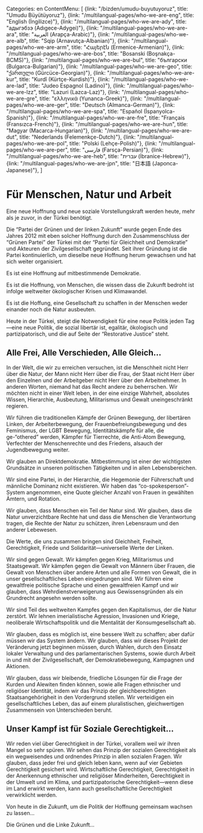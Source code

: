 Categories: en
ContentMenu: [
  {link: "/bizden/umudu-buyutuyoruz", title: "Umudu Büyütüyoruz"},
  {link: "/multilangual-pages/who-we-are-eng", title: "English (İngilizce)"},
  {link: "/multilangual-pages/who-we-are-ady", title: "адыгэбзэ (Adıgece-Adygei)"},
  {link: "/multilangual-pages/who-we-are-ara", title: "العربية (Arapça-Arabic)"},
  {link: "/multilangual-pages/who-we-are-alb", title: "Sqip (Arnavutça-Albanian)"},
  {link: "/multilangual-pages/who-we-are-arm", title: "Հայերէն (Ermenice-Armenian)"},
  {link: "/multilangual-pages/who-we-are-bos", title: "Bosanski (Boşnakça-BCMS)"},
  {link: "/multilangual-pages/who-we-are-bul", title: "български (Bulgarca-Bulgarian)"},
  {link: "/multilangual-pages/who-we-are-geo", title: "ქართული (Gürcüce-Georgian)"},
  {link: "/multilangual-pages/who-we-are-kur", title: "Kurdî (Kürtçe-Kurdish)"},
  {link: "/multilangual-pages/who-we-are-lad", title: "Judeo Espagnol (Ladino)"},
  {link: "/multilangual-pages/who-we-are-lzz", title: "Lazuri (Lazca-Laz)"},
  {link: "/multilangual-pages/who-we-are-gre", title: "ελληνικά (Yunanca-Greek)"},
  {link: "/multilangual-pages/who-we-are-ger", title: "Deutsch (Almanca-German)"},
  {link: "/multilangual-pages/who-we-are-spa", title: "Español (İspanyolca-Spanish)"},
  {link: "/multilangual-pages/who-we-are-fre", title: "Français (Fransızca-French)"},
  {link: "/multilangual-pages/who-we-are-hun", title: "Magyar (Macarca-Hungarian)"},
  {link: "/multilangual-pages/who-we-are-dut", title: "Nederlands (Felemenkçe-Dutch)"},
  {link: "/multilangual-pages/who-we-are-pol", title: "Polski (Lehçe-Polish)"},
  {link: "/multilangual-pages/who-we-are-per", title: "فارسى (Farsça-Persian)"},
  {link: "/multilangual-pages/who-we-are-heb", title: "עברית (İbranice-Hebrew)"},
  {link: "/multilangual-pages/who-we-are-jpn", title: "日本語 (Japonca-Japanese)"},
  ]

# Für Menschen, Natur und Arbeit

Eine neue Hoffnung und neue soziale Vorstellungskraft werden heute, mehr als je zuvor, in der Türkei benötigt. 

Die “Partei der Grünen und der linken Zukunft” wurde gegen Ende des Jahres 2012 mit eben solcher Hoffnung durch den Zusammenschluss der “Grünen Partei” der Türkei mit der “Partei für Gleichheit und Demokratie” und Akteuren der Zivilgesellschaft gegründet. Seit ihrer Gründung ist die Partei kontinuierlich, um dieselbe neue Hoffnung herum gewachsen und hat sich weiter organisiert.

Es ist eine Hoffnung auf mitbestimmende Demokratie.

Es ist die Hoffnung, von Menschen, die wissen dass die Zukunft bedroht ist infolge weltweiter ökologischer Krisen und Klimawandel. 

Es ist die Hoffung, eine Gesellschaft zu schaffen in der Menschen weder einander noch die Natur ausbeuten.

Heute in der Türkei, steigt die Notwendigkeit für eine neue Politik jeden Tag—eine neue Politik, die sozial libertär ist, egalitär, ökologisch und partizipatorisch, und die auf Seite der “Restorative Justice” steht.

## Alle Frei, Alle Verschieden, Alle Gleich...

In der Welt, die wir zu erreichen versuchen, ist die Menschheit nicht Herr über die Natur, der Mann nicht Herr über die Frau, der Staat nicht Herr über den Einzelnen und der Arbeitgeber nicht Herr über den Arbeitnehmer. In anderen Worten, niemand hat das Recht andere zu beherrschen. Wir möchten nicht in einer Welt leben, in der eine einzige Wahrheit, absolutes Wissen, Hierarchie, Ausbeutung, Militarismus und Gewalt uneingeschränkt regieren.

Wir führen die traditionellen Kämpfe der Grünen Bewegung, der libertären Linken, der Arbeiterbewegung, der Frauenbefreiungsbewegung und des Feminismus, der LGBT Bewegung, Identitätskämpfe für alle, die ge-“othered” werden, Kämpfer für Tierrechte, die Anti-Atom Bewegung, Verfechter der Menschenrechte und des Friedens, alsauch der Jugendbewegung weiter.

Wir glauben an Direktdemokratie. Mitbestimmung ist einer der wichtigsten Grundsätze in unseren politischen Tätigkeiten und in allen Lebensbereichen. 

Wir sind eine Partei, in der Hierarchie, die Hegemonie der Führerschaft und männliche Dominanz nicht existieren. Wir haben das “co-spokesperson”-System angenommen, eine Quote gleicher Anzahl von Frauen in gewählten Ämtern, und Rotation. 

Wir glauben, dass Menschen ein Teil der Natur sind. Wir glauben, dass die Natur unverzichtbare Rechte hat und dass die Menschen die Verantwortung tragen, die Rechte der Natur zu schützen, ihren Lebensraum und den anderer Lebewesen.

Die Werte, die uns zusammen bringen sind Gleichheit, Freiheit, Gerechtigkeit, Friede und Solidarität—universelle Werte der Linken.

Wir sind gegen Gewalt. Wir kämpfen gegen Krieg, Militarismus und Staatsgewalt. Wir kämpfen gegen die Gewalt von Männern über Frauen, die Gewalt von Menschen über andere Arten und alle Formen von Gewalt, die in unser gesellschaftliches Leben eingedrungen sind. Wir führen eine gewaltfreie politische Sprache und einen gewaltfreien Kampf und wir glauben, dass Wehrdienstverweigerung aus Gewissensgründen als ein Grundrecht angesehn werden sollte. 

Wir sind Teil des weltweiten Kampfes gegen den Kapitalismus, der die Natur zerstört. Wir lehnen imerialistische Agression, Invasionen und Kriege, neoliberale Wirtschaftspolitik und die Mentalität der Konsumgesellschaft ab.

Wir glauben, dass es möglich ist, eine bessere Welt zu schaffen; aber dafür müssen wir das System ändern. Wir glauben, dass wir dieses Projekt der Veränderung jetzt beginnen müssen, durch Wahlen, durch den Einsatz lokaler Verwaltung und des parlamentarischen Systems, sowie durch Arbeit in und mit der Zivilgesellschaft, der Demokratiebewegung, Kampagnen und Aktionen.

Wir glauben, dass wir bleibende, friedliche Lösungen für die Frage der Kurden und Alewiten finden können, sowie alle Fragen ethnischer und religiöser Identität, indem wir das Prinzip der gleichberechtigten Staatsangehörigheit in den Vordergrund stellen. Wir verteidigen ein gesellschaftliches Leben, das auf einem pluralistischen, gleichwertigen Zusammensein von Unterschieden beruht.

## Unser Kampf ist für Soziale Gerechtigkeit...

Wir reden viel über Gerechtigkeit in der Türkei, vorallem weil wir ihren Mangel so sehr spüren. Wir sehen das Prinzip der sozialen Gerechtigkeit als ein wegweisendes und ordnendes Prinzip in allen sozialen Fragen. Wir glauben, dass jeder frei und gleich leben kann, wenn auf vier Gebieten Gerechtigkeit gesichert wird. Wirtschaftliche Gerechtigkeit, Gerechtigkeit in der Anerkennung ethnischer und religiöser Minderheiten, Gerechtigkeit in der Umwelt und im Klima, und partizipatorische Gerechtigkeit—wenn diese im Land erwirkt werden, kann auch gesellschaftliche Gerechtigkeit verwirklicht werden. 

Von heute in die Zukunft, um die Politik der Hoffnung gemeinsam wachsen zu lassen...

Die Grünen und die Linke Zukunft...
